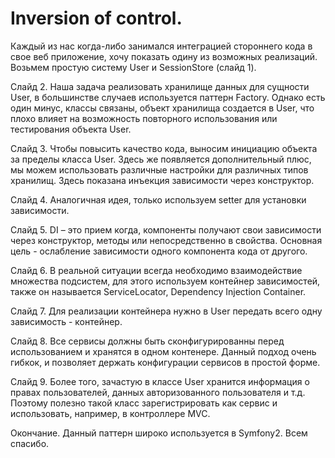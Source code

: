 Inversion of control.
====================

Каждый из нас когда-либо занимался интеграцией стороннего кода в свое веб приложение, хочу показать одину из возможных реализаций. Возьмем простую систему User и SessionStore (слайд 1).

Слайд 2. Наша задача реализовать хранилище данных для сущности User, в большинстве случаев используется паттерн Factory. Однако есть один минус, классы связаны, объект хранилища создается в User, что плохо влияет на возможность повторного использования или тестирования объекта User.

Слайд 3. Чтобы повысить качество кода, выносим инициацию объекта за пределы класса User. Здесь же появляется дополнительный плюс, мы можем использовать различные настройки для различных типов хранилищ. Здесь показана инъекция зависимости через конструктор.

Слайд 4. Аналогичная идея, только используем setter для установки зависимости.

Слайд 5. DI – это прием когда, компоненты получают свои зависимости через конструктор, методы или непосредственно в свойства. Основная цель - ослабление зависимости одного компонента кода от другого.

Слайд 6. В реальной ситуации всегда необходимо взаимодействие множества подсистем, для этого используем контейнер зависимостей, также он называется ServiceLocator, Dependency Injection Container.

Слайд 7. Для реализации контейнера нужно в User передать всего одну зависимость - контейнер. 

Слайд 8. Все сервисы должны быть сконфигурированны перед использованием и хранятся в одном контенере. Данный подход очень гибкок, и позволяет держать конфигурации сервисов в простой форме.

Слайд 9. Более того, зачастую в классе User хранится информация о правах пользователей, данных авторизованного пользователя и т.д. Поэтому полезно такой класс зарегистрировать как сервис и использовать, например, в контроллере MVC.

Окончание. Данный паттерн широко используется в Symfony2. Всем спасибо.